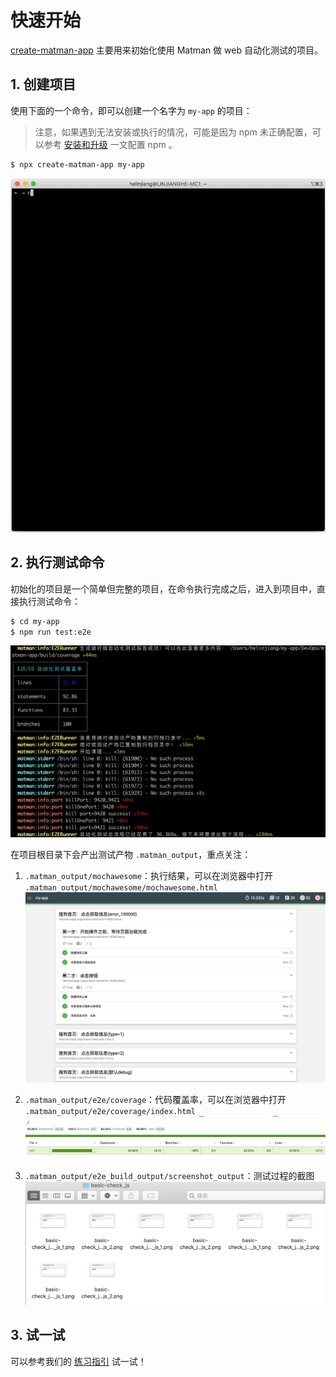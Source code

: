 # 快速开始

[create-matman-app](https://www.npmjs.com/package/create-matman-app) 主要用来初始化使用 Matman 做 web 自动化测试的项目。

## 1. 创建项目

使用下面的一个命令，即可以创建一个名字为 `my-app` 的项目：

> 注意，如果遇到无法安装或执行的情况，可能是因为 npm 未正确配置，可以参考 [安装和升级](../install.html) 一文配置 npm 。

```bash
$ npx create-matman-app my-app
```

<div style="text-align: center"><img src="./img/init.gif"/></div>


## 2. 执行测试命令

初始化的项目是一个简单但完整的项目，在命令执行完成之后，进入到项目中，直接执行测试命令：

```bash
$ cd my-app
$ npm run test:e2e
```

![](./img/cmd-run-result.png)

在项目根目录下会产出测试产物 `.matman_output`，重点关注：

1. `.matman_output/mochawesome`：执行结果，可以在浏览器中打开 `.matman_output/mochawesome/mochawesome.html`
![](./img/mochawesome.png)

2. `.matman_output/e2e/coverage`：代码覆盖率，可以在浏览器中打开 `.matman_output/e2e/coverage/index.html`
![](./img/coverage.png)

3. `.matman_output/e2e_build_output/screenshot_output`：测试过程的截图
![](./img/screenshot.png)


## 3. 试一试

可以参考我们的 [练习指引](https://github.com/matmanjs/test-automation-training/blob/master/sample-create-matman-app/Training.md) 试一试！
